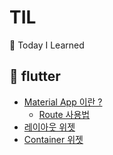 # TIL
🍋 Today I Learned 

## 🔗 flutter
- [Material App 이란 ?](flutter/layout/materialapp.md)
    - [Route 사용법](flutter/layout/route.md)
- [레이아웃 위젯](flutter/layout/layout_widget.md)
- [Container 위젯](flutter/layout/container_widget.md)